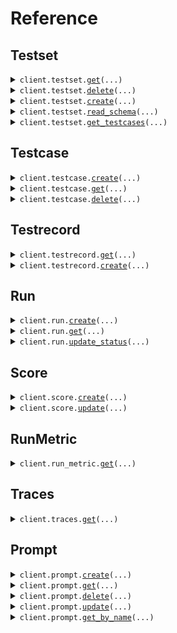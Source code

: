 # Reference
## Testset
<details><summary><code>client.testset.<a href="src/scorecard/testset/client.py">get</a>(...)</code></summary>
<dl>
<dd>

#### 📝 Description

<dl>
<dd>

<dl>
<dd>

Retrieve Testset metadata without Testcase data
</dd>
</dl>
</dd>
</dl>

#### 🔌 Usage

<dl>
<dd>

<dl>
<dd>

```python
from scorecard import Scorecard

client = Scorecard(
    api_key="YOUR_API_KEY",
)
client.testset.get(
    testset_id=1,
)

```
</dd>
</dl>
</dd>
</dl>

#### ⚙️ Parameters

<dl>
<dd>

<dl>
<dd>

**testset_id:** `int` — The ID of the Testset to retrieve.
    
</dd>
</dl>

<dl>
<dd>

**request_options:** `typing.Optional[RequestOptions]` — Request-specific configuration.
    
</dd>
</dl>
</dd>
</dl>


</dd>
</dl>
</details>

<details><summary><code>client.testset.<a href="src/scorecard/testset/client.py">delete</a>(...)</code></summary>
<dl>
<dd>

#### 📝 Description

<dl>
<dd>

<dl>
<dd>

Delete a Testset
</dd>
</dl>
</dd>
</dl>

#### 🔌 Usage

<dl>
<dd>

<dl>
<dd>

```python
from scorecard import Scorecard

client = Scorecard(
    api_key="YOUR_API_KEY",
)
client.testset.delete(
    testset_id=1,
)

```
</dd>
</dl>
</dd>
</dl>

#### ⚙️ Parameters

<dl>
<dd>

<dl>
<dd>

**testset_id:** `int` — The ID of the Testset to delete.
    
</dd>
</dl>

<dl>
<dd>

**request_options:** `typing.Optional[RequestOptions]` — Request-specific configuration.
    
</dd>
</dl>
</dd>
</dl>


</dd>
</dl>
</details>

<details><summary><code>client.testset.<a href="src/scorecard/testset/client.py">create</a>(...)</code></summary>
<dl>
<dd>

#### 📝 Description

<dl>
<dd>

<dl>
<dd>

Create a new Testset
</dd>
</dl>
</dd>
</dl>

#### 🔌 Usage

<dl>
<dd>

<dl>
<dd>

```python
from scorecard import Scorecard

client = Scorecard(
    api_key="YOUR_API_KEY",
)
client.testset.create(
    name="name",
)

```
</dd>
</dl>
</dd>
</dl>

#### ⚙️ Parameters

<dl>
<dd>

<dl>
<dd>

**name:** `str` 
    
</dd>
</dl>

<dl>
<dd>

**description:** `typing.Optional[str]` — A description for the testset.
    
</dd>
</dl>

<dl>
<dd>

**using_retrieval:** `typing.Optional[bool]` — Whether or not the testset uses retrieval.
    
</dd>
</dl>

<dl>
<dd>

**custom_schema:** `typing.Optional[CustomSchema]` 
    
</dd>
</dl>

<dl>
<dd>

**request_options:** `typing.Optional[RequestOptions]` — Request-specific configuration.
    
</dd>
</dl>
</dd>
</dl>


</dd>
</dl>
</details>

<details><summary><code>client.testset.<a href="src/scorecard/testset/client.py">read_schema</a>(...)</code></summary>
<dl>
<dd>

#### 📝 Description

<dl>
<dd>

<dl>
<dd>

Read the schema of a Testset
</dd>
</dl>
</dd>
</dl>

#### 🔌 Usage

<dl>
<dd>

<dl>
<dd>

```python
from scorecard import Scorecard

client = Scorecard(
    api_key="YOUR_API_KEY",
)
client.testset.read_schema(
    testset_id=1,
)

```
</dd>
</dl>
</dd>
</dl>

#### ⚙️ Parameters

<dl>
<dd>

<dl>
<dd>

**testset_id:** `int` — The ID of the Testset to retrieve the schema from.
    
</dd>
</dl>

<dl>
<dd>

**request_options:** `typing.Optional[RequestOptions]` — Request-specific configuration.
    
</dd>
</dl>
</dd>
</dl>


</dd>
</dl>
</details>

<details><summary><code>client.testset.<a href="src/scorecard/testset/client.py">get_testcases</a>(...)</code></summary>
<dl>
<dd>

#### 📝 Description

<dl>
<dd>

<dl>
<dd>

Retrieve all Testcases from a Testset
</dd>
</dl>
</dd>
</dl>

#### 🔌 Usage

<dl>
<dd>

<dl>
<dd>

```python
from scorecard import Scorecard

client = Scorecard(
    api_key="YOUR_API_KEY",
)
client.testset.get_testcases(
    testset_id=1,
)

```
</dd>
</dl>
</dd>
</dl>

#### ⚙️ Parameters

<dl>
<dd>

<dl>
<dd>

**testset_id:** `int` — The Testset ID to retrieve testcases from.
    
</dd>
</dl>

<dl>
<dd>

**offset:** `typing.Optional[int]` — The offset to start from.
    
</dd>
</dl>

<dl>
<dd>

**limit:** `typing.Optional[int]` — The number of testcases to return.
    
</dd>
</dl>

<dl>
<dd>

**request_options:** `typing.Optional[RequestOptions]` — Request-specific configuration.
    
</dd>
</dl>
</dd>
</dl>


</dd>
</dl>
</details>

## Testcase
<details><summary><code>client.testcase.<a href="src/scorecard/testcase/client.py">create</a>(...)</code></summary>
<dl>
<dd>

#### 📝 Description

<dl>
<dd>

<dl>
<dd>

Create a new Testcase
</dd>
</dl>
</dd>
</dl>

#### 🔌 Usage

<dl>
<dd>

<dl>
<dd>

```python
from scorecard import Scorecard

client = Scorecard(
    api_key="YOUR_API_KEY",
)
client.testcase.create(
    testset_id=1,
)

```
</dd>
</dl>
</dd>
</dl>

#### ⚙️ Parameters

<dl>
<dd>

<dl>
<dd>

**testset_id:** `int` — The ID of the Testset to create the Testcase in.
    
</dd>
</dl>

<dl>
<dd>

**user_query:** `typing.Optional[str]` — The user query to be executed.
    
</dd>
</dl>

<dl>
<dd>

**context:** `typing.Optional[str]` — The context to be used while generating the testcase.
    
</dd>
</dl>

<dl>
<dd>

**ideal:** `typing.Optional[str]` — The ideal response to the user query.
    
</dd>
</dl>

<dl>
<dd>

**custom_inputs:** `typing.Optional[
    typing.Dict[str, typing.Optional[TestcaseCreateParamsCustomInputsValue]]
]` 
    
</dd>
</dl>

<dl>
<dd>

**custom_labels:** `typing.Optional[
    typing.Dict[str, typing.Optional[TestcaseCreateParamsCustomLabelsValue]]
]` 
    
</dd>
</dl>

<dl>
<dd>

**request_options:** `typing.Optional[RequestOptions]` — Request-specific configuration.
    
</dd>
</dl>
</dd>
</dl>


</dd>
</dl>
</details>

<details><summary><code>client.testcase.<a href="src/scorecard/testcase/client.py">get</a>(...)</code></summary>
<dl>
<dd>

#### 📝 Description

<dl>
<dd>

<dl>
<dd>

Retrieve Testcase data
</dd>
</dl>
</dd>
</dl>

#### 🔌 Usage

<dl>
<dd>

<dl>
<dd>

```python
from scorecard import Scorecard

client = Scorecard(
    api_key="YOUR_API_KEY",
)
client.testcase.get(
    testcase_id=1,
    testset_id=1,
)

```
</dd>
</dl>
</dd>
</dl>

#### ⚙️ Parameters

<dl>
<dd>

<dl>
<dd>

**testcase_id:** `int` — The ID of the Testcase to retrieve.
    
</dd>
</dl>

<dl>
<dd>

**testset_id:** `int` — The ID of the Testset to retrieve the Testcase from.
    
</dd>
</dl>

<dl>
<dd>

**request_options:** `typing.Optional[RequestOptions]` — Request-specific configuration.
    
</dd>
</dl>
</dd>
</dl>


</dd>
</dl>
</details>

<details><summary><code>client.testcase.<a href="src/scorecard/testcase/client.py">delete</a>(...)</code></summary>
<dl>
<dd>

#### 📝 Description

<dl>
<dd>

<dl>
<dd>

Delete a Testcase
</dd>
</dl>
</dd>
</dl>

#### 🔌 Usage

<dl>
<dd>

<dl>
<dd>

```python
from scorecard import Scorecard

client = Scorecard(
    api_key="YOUR_API_KEY",
)
client.testcase.delete(
    testcase_id=1,
    testset_id=1,
)

```
</dd>
</dl>
</dd>
</dl>

#### ⚙️ Parameters

<dl>
<dd>

<dl>
<dd>

**testcase_id:** `int` — The ID of the Testcase to delete.
    
</dd>
</dl>

<dl>
<dd>

**testset_id:** `int` — The ID of the Testset to delete the Testcase from.
    
</dd>
</dl>

<dl>
<dd>

**request_options:** `typing.Optional[RequestOptions]` — Request-specific configuration.
    
</dd>
</dl>
</dd>
</dl>


</dd>
</dl>
</details>

## Testrecord
<details><summary><code>client.testrecord.<a href="src/scorecard/testrecord/client.py">get</a>(...)</code></summary>
<dl>
<dd>

#### 📝 Description

<dl>
<dd>

<dl>
<dd>

Retrieve Testrecord metadata
</dd>
</dl>
</dd>
</dl>

#### 🔌 Usage

<dl>
<dd>

<dl>
<dd>

```python
from scorecard import Scorecard

client = Scorecard(
    api_key="YOUR_API_KEY",
)
client.testrecord.get(
    testrecord_id=1,
    run_id=1,
)

```
</dd>
</dl>
</dd>
</dl>

#### ⚙️ Parameters

<dl>
<dd>

<dl>
<dd>

**testrecord_id:** `int` 
    
</dd>
</dl>

<dl>
<dd>

**run_id:** `int` 
    
</dd>
</dl>

<dl>
<dd>

**request_options:** `typing.Optional[RequestOptions]` — Request-specific configuration.
    
</dd>
</dl>
</dd>
</dl>


</dd>
</dl>
</details>

<details><summary><code>client.testrecord.<a href="src/scorecard/testrecord/client.py">create</a>(...)</code></summary>
<dl>
<dd>

#### 📝 Description

<dl>
<dd>

<dl>
<dd>

Create a new Testrecord
</dd>
</dl>
</dd>
</dl>

#### 🔌 Usage

<dl>
<dd>

<dl>
<dd>

```python
from scorecard import Scorecard

client = Scorecard(
    api_key="YOUR_API_KEY",
)
client.testrecord.create(
    run_id=1,
)

```
</dd>
</dl>
</dd>
</dl>

#### ⚙️ Parameters

<dl>
<dd>

<dl>
<dd>

**run_id:** `int` — The ID of the Run to create the Testrecord in.
    
</dd>
</dl>

<dl>
<dd>

**testset_id:** `typing.Optional[int]` 
    
</dd>
</dl>

<dl>
<dd>

**testcase_id:** `typing.Optional[int]` 
    
</dd>
</dl>

<dl>
<dd>

**user_query:** `typing.Optional[str]` — The user query that was executed for the testrecord.
    
</dd>
</dl>

<dl>
<dd>

**context:** `typing.Optional[str]` — The context that was used while generating the testrecord.
    
</dd>
</dl>

<dl>
<dd>

**response:** `typing.Optional[str]` — The response generated by the model.
    
</dd>
</dl>

<dl>
<dd>

**ideal:** `typing.Optional[str]` — The ideal response.
    
</dd>
</dl>

<dl>
<dd>

**custom_inputs:** `typing.Optional[
    typing.Dict[str, typing.Optional[TestrecordCreateParamsCustomInputsValue]]
]` 
    
</dd>
</dl>

<dl>
<dd>

**custom_outputs:** `typing.Optional[
    typing.Dict[str, typing.Optional[TestrecordCreateParamsCustomOutputsValue]]
]` 
    
</dd>
</dl>

<dl>
<dd>

**custom_labels:** `typing.Optional[
    typing.Dict[str, typing.Optional[TestrecordCreateParamsCustomLabelsValue]]
]` 
    
</dd>
</dl>

<dl>
<dd>

**prompt:** `typing.Optional[str]` — The prompt used to generate the response.
    
</dd>
</dl>

<dl>
<dd>

**model_params:** `typing.Optional[
    typing.Dict[str, typing.Optional[TestrecordCreateParamsModelParamsValue]]
]` — The model parameters used to generate the response.
    
</dd>
</dl>

<dl>
<dd>

**model_debug_info:** `typing.Optional[
    typing.Dict[str, typing.Optional[TestrecordCreateParamsModelDebugInfoValue]]
]` — Debug information generated by Scorecard during the execution of the testrecord.
    
</dd>
</dl>

<dl>
<dd>

**request_options:** `typing.Optional[RequestOptions]` — Request-specific configuration.
    
</dd>
</dl>
</dd>
</dl>


</dd>
</dl>
</details>

## Run
<details><summary><code>client.run.<a href="src/scorecard/run/client.py">create</a>(...)</code></summary>
<dl>
<dd>

#### 📝 Description

<dl>
<dd>

<dl>
<dd>

Create a new Run
</dd>
</dl>
</dd>
</dl>

#### 🔌 Usage

<dl>
<dd>

<dl>
<dd>

```python
from scorecard import Scorecard

client = Scorecard(
    api_key="YOUR_API_KEY",
)
client.run.create()

```
</dd>
</dl>
</dd>
</dl>

#### ⚙️ Parameters

<dl>
<dd>

<dl>
<dd>

**testset_id:** `typing.Optional[int]` 
    
</dd>
</dl>

<dl>
<dd>

**scoring_config_id:** `typing.Optional[int]` 
    
</dd>
</dl>

<dl>
<dd>

**status:** `typing.Optional[str]` 
    
</dd>
</dl>

<dl>
<dd>

**model_params:** `typing.Optional[typing.Dict[str, typing.Optional[typing.Any]]]` — Optional. The model parameters to use for this run.
    
</dd>
</dl>

<dl>
<dd>

**source:** `typing.Optional[str]` 
    
</dd>
</dl>

<dl>
<dd>

**notes:** `typing.Optional[str]` 
    
</dd>
</dl>

<dl>
<dd>

**prompt_template:** `typing.Optional[str]` 
    
</dd>
</dl>

<dl>
<dd>

**metrics:** `typing.Optional[typing.Sequence[int]]` 
    
</dd>
</dl>

<dl>
<dd>

**request_options:** `typing.Optional[RequestOptions]` — Request-specific configuration.
    
</dd>
</dl>
</dd>
</dl>


</dd>
</dl>
</details>

<details><summary><code>client.run.<a href="src/scorecard/run/client.py">get</a>(...)</code></summary>
<dl>
<dd>

#### 📝 Description

<dl>
<dd>

<dl>
<dd>

Retrieve a Run metadata
</dd>
</dl>
</dd>
</dl>

#### 🔌 Usage

<dl>
<dd>

<dl>
<dd>

```python
from scorecard import Scorecard

client = Scorecard(
    api_key="YOUR_API_KEY",
)
client.run.get(
    run_id=1,
)

```
</dd>
</dl>
</dd>
</dl>

#### ⚙️ Parameters

<dl>
<dd>

<dl>
<dd>

**run_id:** `int` — The id of the run to retrieve.
    
</dd>
</dl>

<dl>
<dd>

**request_options:** `typing.Optional[RequestOptions]` — Request-specific configuration.
    
</dd>
</dl>
</dd>
</dl>


</dd>
</dl>
</details>

<details><summary><code>client.run.<a href="src/scorecard/run/client.py">update_status</a>(...)</code></summary>
<dl>
<dd>

#### 📝 Description

<dl>
<dd>

<dl>
<dd>

Update the status of a run.
</dd>
</dl>
</dd>
</dl>

#### 🔌 Usage

<dl>
<dd>

<dl>
<dd>

```python
from scorecard import Scorecard

client = Scorecard(
    api_key="YOUR_API_KEY",
)
client.run.update_status(
    run_id=1,
)

```
</dd>
</dl>
</dd>
</dl>

#### ⚙️ Parameters

<dl>
<dd>

<dl>
<dd>

**run_id:** `int` — The id of the run to update.
    
</dd>
</dl>

<dl>
<dd>

**status:** `typing.Optional[RunStatus]` 
    
</dd>
</dl>

<dl>
<dd>

**request_options:** `typing.Optional[RequestOptions]` — Request-specific configuration.
    
</dd>
</dl>
</dd>
</dl>


</dd>
</dl>
</details>

## Score
<details><summary><code>client.score.<a href="src/scorecard/score/client.py">create</a>(...)</code></summary>
<dl>
<dd>

#### 📝 Description

<dl>
<dd>

<dl>
<dd>

Create a score
</dd>
</dl>
</dd>
</dl>

#### 🔌 Usage

<dl>
<dd>

<dl>
<dd>

```python
from scorecard import Scorecard

client = Scorecard(
    api_key="YOUR_API_KEY",
)
client.score.create(
    run_id=1,
    testrecord_id=1,
    metric_id=1,
)

```
</dd>
</dl>
</dd>
</dl>

#### ⚙️ Parameters

<dl>
<dd>

<dl>
<dd>

**run_id:** `int` — The ID of the run that created the testrecord to be scored.
    
</dd>
</dl>

<dl>
<dd>

**testrecord_id:** `int` — The ID of the testrecord to be scored.
    
</dd>
</dl>

<dl>
<dd>

**metric_id:** `int` — The ID of the metric
    
</dd>
</dl>

<dl>
<dd>

**int_score:** `typing.Optional[int]` — Specify integer scores.
    
</dd>
</dl>

<dl>
<dd>

**binary_score:** `typing.Optional[bool]` — Specify boolean scores.
    
</dd>
</dl>

<dl>
<dd>

**reasoning:** `typing.Optional[str]` — The reasoning for the assigned score.
    
</dd>
</dl>

<dl>
<dd>

**request_options:** `typing.Optional[RequestOptions]` — Request-specific configuration.
    
</dd>
</dl>
</dd>
</dl>


</dd>
</dl>
</details>

<details><summary><code>client.score.<a href="src/scorecard/score/client.py">update</a>(...)</code></summary>
<dl>
<dd>

#### 📝 Description

<dl>
<dd>

<dl>
<dd>

Update a score
</dd>
</dl>
</dd>
</dl>

#### 🔌 Usage

<dl>
<dd>

<dl>
<dd>

```python
from scorecard import Scorecard

client = Scorecard(
    api_key="YOUR_API_KEY",
)
client.score.update(
    run_id=1,
    testrecord_id=1,
    score_id=1,
)

```
</dd>
</dl>
</dd>
</dl>

#### ⚙️ Parameters

<dl>
<dd>

<dl>
<dd>

**run_id:** `int` — The run ID that created the test record to be scored.
    
</dd>
</dl>

<dl>
<dd>

**testrecord_id:** `int` — The ID of the testrecord whose score will be updated.
    
</dd>
</dl>

<dl>
<dd>

**score_id:** `int` — The ID of the score to be updated.
    
</dd>
</dl>

<dl>
<dd>

**int_score:** `typing.Optional[int]` — The new integer score to assign.
    
</dd>
</dl>

<dl>
<dd>

**binary_score:** `typing.Optional[bool]` — The new boolean score to assign.
    
</dd>
</dl>

<dl>
<dd>

**reasoning:** `typing.Optional[str]` — The reasoning for the score update.
    
</dd>
</dl>

<dl>
<dd>

**request_options:** `typing.Optional[RequestOptions]` — Request-specific configuration.
    
</dd>
</dl>
</dd>
</dl>


</dd>
</dl>
</details>

## RunMetric
<details><summary><code>client.run_metric.<a href="src/scorecard/run_metric/client.py">get</a>(...)</code></summary>
<dl>
<dd>

#### 📝 Description

<dl>
<dd>

<dl>
<dd>

Retrieve metrics associated with a run
</dd>
</dl>
</dd>
</dl>

#### 🔌 Usage

<dl>
<dd>

<dl>
<dd>

```python
from scorecard import Scorecard

client = Scorecard(
    api_key="YOUR_API_KEY",
)
client.run_metric.get(
    run_id=1,
)

```
</dd>
</dl>
</dd>
</dl>

#### ⚙️ Parameters

<dl>
<dd>

<dl>
<dd>

**run_id:** `int` — The id of the run to retrieve.
    
</dd>
</dl>

<dl>
<dd>

**request_options:** `typing.Optional[RequestOptions]` — Request-specific configuration.
    
</dd>
</dl>
</dd>
</dl>


</dd>
</dl>
</details>

## Traces
<details><summary><code>client.traces.<a href="src/scorecard/traces/client.py">get</a>(...)</code></summary>
<dl>
<dd>

#### 📝 Description

<dl>
<dd>

<dl>
<dd>

Retrieve trace spans
</dd>
</dl>
</dd>
</dl>

#### 🔌 Usage

<dl>
<dd>

<dl>
<dd>

```python
from scorecard import Scorecard

client = Scorecard(
    api_key="YOUR_API_KEY",
)
client.traces.get(
    trace_id="trace_id",
)

```
</dd>
</dl>
</dd>
</dl>

#### ⚙️ Parameters

<dl>
<dd>

<dl>
<dd>

**trace_id:** `str` — The ID of the trace to retrieve spans from.
    
</dd>
</dl>

<dl>
<dd>

**request_options:** `typing.Optional[RequestOptions]` — Request-specific configuration.
    
</dd>
</dl>
</dd>
</dl>


</dd>
</dl>
</details>

## Prompt
<details><summary><code>client.prompt.<a href="src/scorecard/prompt/client.py">create</a>(...)</code></summary>
<dl>
<dd>

#### 📝 Description

<dl>
<dd>

<dl>
<dd>

Two types of prompts can be created - a root prompt or a child prompt (aka Prompt Version in app).

        A root prompt can be created by providing the `name` param, and it will always be tagged as prod.

        A child prompt can be created by providing the `parent_id` param. Note that the `name` param in this case will be ignored as all descendents from a root prompt would share the root's name. `is_prod` can also be provided to configure whether a child should be tagged as prod.
</dd>
</dl>
</dd>
</dl>

#### 🔌 Usage

<dl>
<dd>

<dl>
<dd>

```python
from scorecard import Scorecard

client = Scorecard(
    api_key="YOUR_API_KEY",
)
client.prompt.create(
    prompt_template="<system>\nYou are a helpful assistant. Use the provided context to answer the user's query.\n\nContext: {context}\n</system>\n\n<user>\n{user_query}\n</user>",
    parent_id="7ac3cbd5-3b99-4e72-97f3-9cd2e749cace",
    description="Description of the prompt",
    model_params={
        "param1": "value1",
        "param2": 0.1,
        "param3": 100,
        "param4": True,
    },
    is_prod=True,
)

```
</dd>
</dl>
</dd>
</dl>

#### ⚙️ Parameters

<dl>
<dd>

<dl>
<dd>

**prompt_template:** `str` 
    
</dd>
</dl>

<dl>
<dd>

**name:** `typing.Optional[str]` 
    
</dd>
</dl>

<dl>
<dd>

**parent_id:** `typing.Optional[str]` 
    
</dd>
</dl>

<dl>
<dd>

**description:** `typing.Optional[str]` 
    
</dd>
</dl>

<dl>
<dd>

**model_params:** `typing.Optional[
    typing.Dict[str, typing.Optional[PromptCreateParamsModelParamsValue]]
]` 
    
</dd>
</dl>

<dl>
<dd>

**is_prod:** `typing.Optional[bool]` 
    
</dd>
</dl>

<dl>
<dd>

**request_options:** `typing.Optional[RequestOptions]` — Request-specific configuration.
    
</dd>
</dl>
</dd>
</dl>


</dd>
</dl>
</details>

<details><summary><code>client.prompt.<a href="src/scorecard/prompt/client.py">get</a>(...)</code></summary>
<dl>
<dd>

#### 📝 Description

<dl>
<dd>

<dl>
<dd>

Retrieve a prompt by id
</dd>
</dl>
</dd>
</dl>

#### 🔌 Usage

<dl>
<dd>

<dl>
<dd>

```python
from scorecard import Scorecard

client = Scorecard(
    api_key="YOUR_API_KEY",
)
client.prompt.get(
    id="id",
)

```
</dd>
</dl>
</dd>
</dl>

#### ⚙️ Parameters

<dl>
<dd>

<dl>
<dd>

**id:** `str` — The id of the prompt to get.
    
</dd>
</dl>

<dl>
<dd>

**request_options:** `typing.Optional[RequestOptions]` — Request-specific configuration.
    
</dd>
</dl>
</dd>
</dl>


</dd>
</dl>
</details>

<details><summary><code>client.prompt.<a href="src/scorecard/prompt/client.py">delete</a>(...)</code></summary>
<dl>
<dd>

#### 📝 Description

<dl>
<dd>

<dl>
<dd>

Delete a root prompt and all of its children.
</dd>
</dl>
</dd>
</dl>

#### 🔌 Usage

<dl>
<dd>

<dl>
<dd>

```python
from scorecard import Scorecard

client = Scorecard(
    api_key="YOUR_API_KEY",
)
client.prompt.delete(
    id="id",
)

```
</dd>
</dl>
</dd>
</dl>

#### ⚙️ Parameters

<dl>
<dd>

<dl>
<dd>

**id:** `str` — The id of the root prompt to delete.
    
</dd>
</dl>

<dl>
<dd>

**request_options:** `typing.Optional[RequestOptions]` — Request-specific configuration.
    
</dd>
</dl>
</dd>
</dl>


</dd>
</dl>
</details>

<details><summary><code>client.prompt.<a href="src/scorecard/prompt/client.py">update</a>(...)</code></summary>
<dl>
<dd>

#### 📝 Description

<dl>
<dd>

<dl>
<dd>

Update a prompt.

        `is_prod` tags the provided prompt as the production prompt within the prompt graph.
</dd>
</dl>
</dd>
</dl>

#### 🔌 Usage

<dl>
<dd>

<dl>
<dd>

```python
from scorecard import Scorecard

client = Scorecard(
    api_key="YOUR_API_KEY",
)
client.prompt.update(
    id="id",
    is_prod=True,
)

```
</dd>
</dl>
</dd>
</dl>

#### ⚙️ Parameters

<dl>
<dd>

<dl>
<dd>

**id:** `str` — The id of the prompt to update.
    
</dd>
</dl>

<dl>
<dd>

**is_prod:** `typing.Optional[bool]` 
    
</dd>
</dl>

<dl>
<dd>

**request_options:** `typing.Optional[RequestOptions]` — Request-specific configuration.
    
</dd>
</dl>
</dd>
</dl>


</dd>
</dl>
</details>

<details><summary><code>client.prompt.<a href="src/scorecard/prompt/client.py">get_by_name</a>(...)</code></summary>
<dl>
<dd>

#### 📝 Description

<dl>
<dd>

<dl>
<dd>

Retrieve a prod prompt by name
</dd>
</dl>
</dd>
</dl>

#### 🔌 Usage

<dl>
<dd>

<dl>
<dd>

```python
from scorecard import Scorecard

client = Scorecard(
    api_key="YOUR_API_KEY",
)
client.prompt.get_by_name(
    name="name",
)

```
</dd>
</dl>
</dd>
</dl>

#### ⚙️ Parameters

<dl>
<dd>

<dl>
<dd>

**name:** `str` — Name of the prompt.
    
</dd>
</dl>

<dl>
<dd>

**request_options:** `typing.Optional[RequestOptions]` — Request-specific configuration.
    
</dd>
</dl>
</dd>
</dl>


</dd>
</dl>
</details>


